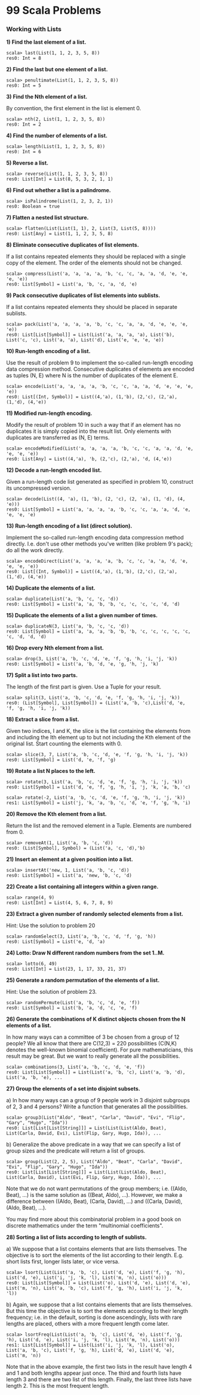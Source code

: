 # 99 Scala Problems

### Working with Lists

__1) Find the last element of a list.__

~~~~
scala> last(List(1, 1, 2, 3, 5, 8))
res0: Int = 8
~~~~


__2) Find the last but one element of a list.__

~~~~
scala> penultimate(List(1, 1, 2, 3, 5, 8))
res0: Int = 5
~~~~


__3) Find the Nth element of a list.__

By convention, the first element in the list is element 0.
~~~~
scala> nth(2, List(1, 1, 2, 3, 5, 8))
res0: Int = 2
~~~~


__4) Find the number of elements of a list.__

~~~~
scala> length(List(1, 1, 2, 3, 5, 8))
res0: Int = 6
~~~~


__5) Reverse a list.__

~~~~
scala> reverse(List(1, 1, 2, 3, 5, 8))
res0: List[Int] = List(8, 5, 3, 2, 1, 1)
~~~~


__6) Find out whether a list is a palindrome.__

~~~~
scala> isPalindrome(List(1, 2, 3, 2, 1))
res0: Boolean = true
~~~~


__7) Flatten a nested list structure.__

~~~~
scala> flatten(List(List(1, 1), 2, List(3, List(5, 8))))
res0: List[Any] = List(1, 1, 2, 3, 5, 8)
~~~~


__8) Eliminate consecutive duplicates of list elements.__

If a list contains repeated elements they should be replaced with a single copy of the element. The order of the elements should not be changed.
~~~~
scala> compress(List('a, 'a, 'a, 'a, 'b, 'c, 'c, 'a, 'a, 'd, 'e, 'e, 'e, 'e))
res0: List[Symbol] = List('a, 'b, 'c, 'a, 'd, 'e)
~~~~


__9) Pack consecutive duplicates of list elements into sublists.__

If a list contains repeated elements they should be placed in separate sublists.
~~~~
scala> pack(List('a, 'a, 'a, 'a, 'b, 'c, 'c, 'a, 'a, 'd, 'e, 'e, 'e, 'e))
res0: List[List[Symbol]] = List(List('a, 'a, 'a, 'a), List('b), List('c, 'c), List('a, 'a), List('d), List('e, 'e, 'e, 'e))
~~~~


__10) Run-length encoding of a list.__

Use the result of problem 9 to implement the so-called run-length encoding data compression method. Consecutive duplicates of elements are encoded as tuples (N, E) where N is the number of duplicates of the element E.
~~~~
scala> encode(List('a, 'a, 'a, 'a, 'b, 'c, 'c, 'a, 'a, 'd, 'e, 'e, 'e, 'e))
res0: List[(Int, Symbol)] = List((4,'a), (1,'b), (2,'c), (2,'a), (1,'d), (4,'e))
~~~~


__11) Modified run-length encoding.__

Modify the result of problem 10 in such a way that if an element has no duplicates it is simply copied into the result list. Only elements with duplicates are transferred as (N, E) terms.
~~~~
scala> encodeModified(List('a, 'a, 'a, 'a, 'b, 'c, 'c, 'a, 'a, 'd, 'e, 'e, 'e, 'e))
res0: List[Any] = List((4,'a), 'b, (2,'c), (2,'a), 'd, (4,'e))
~~~~


__12) Decode a run-length encoded list.__

Given a run-length code list generated as specified in problem 10, construct its uncompressed version.
~~~~
scala> decode(List((4, 'a), (1, 'b), (2, 'c), (2, 'a), (1, 'd), (4, 'e)))
res0: List[Symbol] = List('a, 'a, 'a, 'a, 'b, 'c, 'c, 'a, 'a, 'd, 'e, 'e, 'e, 'e)
~~~~


__13)  Run-length encoding of a list (direct solution).__

Implement the so-called run-length encoding data compression method directly. I.e. don't use other methods you've written (like problem 9's pack); do all the work directly.

~~~~
scala> encodeDirect(List('a, 'a, 'a, 'a, 'b, 'c, 'c, 'a, 'a, 'd, 'e, 'e, 'e, 'e))
res0: List[(Int, Symbol)] = List((4,'a), (1,'b), (2,'c), (2,'a), (1,'d), (4,'e))
~~~~


__14) Duplicate the elements of a list.__

~~~~
scala> duplicate(List('a, 'b, 'c, 'c, 'd))
res0: List[Symbol] = List('a, 'a, 'b, 'b, 'c, 'c, 'c, 'c, 'd, 'd)
~~~~


__15) Duplicate the elements of a list a given number of times.__

~~~~
scala> duplicateN(3, List('a, 'b, 'c, 'c, 'd))
res0: List[Symbol] = List('a, 'a, 'a, 'b, 'b, 'b, 'c, 'c, 'c, 'c, 'c, 'c, 'd, 'd, 'd)
~~~~


__16) Drop every Nth element from a list.__

~~~~
scala> drop(3, List('a, 'b, 'c, 'd, 'e, 'f, 'g, 'h, 'i, 'j, 'k))
res0: List[Symbol] = List('a, 'b, 'd, 'e, 'g, 'h, 'j, 'k)
~~~~


__17) Split a list into two parts.__

The length of the first part is given. Use a Tuple for your result.
~~~~
scala> split(3, List('a, 'b, 'c, 'd, 'e, 'f, 'g, 'h, 'i, 'j, 'k))
res0: (List[Symbol], List[Symbol]) = (List('a, 'b, 'c),List('d, 'e, 'f, 'g, 'h, 'i, 'j, 'k))
~~~~


__18) Extract a slice from a list.__

Given two indices, I and K, the slice is the list containing the elements from and including the Ith element up to but not including the Kth element of the original list. Start counting the elements with 0.
~~~~
scala> slice(3, 7, List('a, 'b, 'c, 'd, 'e, 'f, 'g, 'h, 'i, 'j, 'k))
res0: List[Symbol] = List('d, 'e, 'f, 'g)
~~~~


__19) Rotate a list N places to the left.__

~~~~
scala> rotate(3, List('a, 'b, 'c, 'd, 'e, 'f, 'g, 'h, 'i, 'j, 'k))
res0: List[Symbol] = List('d, 'e, 'f, 'g, 'h, 'i, 'j, 'k, 'a, 'b, 'c)

scala> rotate(-2, List('a, 'b, 'c, 'd, 'e, 'f, 'g, 'h, 'i, 'j, 'k))
res1: List[Symbol] = List('j, 'k, 'a, 'b, 'c, 'd, 'e, 'f, 'g, 'h, 'i)
~~~~


__20) Remove the Kth element from a list.__

Return the list and the removed element in a Tuple. Elements are numbered from 0.
~~~~
scala> removeAt(1, List('a, 'b, 'c, 'd))
res0: (List[Symbol], Symbol) = (List('a, 'c, 'd),'b)
~~~~


__21) Insert an element at a given position into a list.__

~~~~
scala> insertAt('new, 1, List('a, 'b, 'c, 'd))
res0: List[Symbol] = List('a, 'new, 'b, 'c, 'd)
~~~~


__22) Create a list containing all integers within a given range.__

~~~~
scala> range(4, 9)
res0: List[Int] = List(4, 5, 6, 7, 8, 9)
~~~~


__23) Extract a given number of randomly selected elements from a list.__

Hint: Use the solution to problem 20
~~~~
scala> randomSelect(3, List('a, 'b, 'c, 'd, 'f, 'g, 'h))
res0: List[Symbol] = List('e, 'd, 'a)
~~~~


__24) Lotto: Draw N different random numbers from the set 1..M.__

~~~~
scala> lotto(6, 49)
res0: List[Int] = List(23, 1, 17, 33, 21, 37)
~~~~


__25) Generate a random permutation of the elements of a list.__

Hint: Use the solution of problem 23.
~~~~
scala> randomPermute(List('a, 'b, 'c, 'd, 'e, 'f))
res0: List[Symbol] = List('b, 'a, 'd, 'c, 'e, 'f)
~~~~


__26) Generate the combinations of K distinct objects chosen from the N elements of a list.__

In how many ways can a committee of 3 be chosen from a group of 12 people? We all know that there are C(12,3) = 220 possibilities (C(N,K) denotes the well-known binomial coefficient). For pure mathematicians, this result may be great. But we want to really generate all the possibilities.
~~~~
scala> combinations(3, List('a, 'b, 'c, 'd, 'e, 'f))
res0: List[List[Symbol]] = List(List('a, 'b, 'c), List('a, 'b, 'd), List('a, 'b, 'e), ...
~~~~


__27) Group the elements of a set into disjoint subsets.__

a) In how many ways can a group of 9 people work in 3 disjoint subgroups of 2, 3 and 4 persons? Write a function that generates all the possibilities.
~~~~
scala> group3(List("Aldo", "Beat", "Carla", "David", "Evi", "Flip", "Gary", "Hugo", "Ida"))
res0: List[List[List[String]]] = List(List(List(Aldo, Beat), List(Carla, David, Evi), List(Flip, Gary, Hugo, Ida)), ...
~~~~
b) Generalize the above predicate in a way that we can specify a list of group sizes and the predicate will return a list of groups.
~~~~
scala> group(List(2, 2, 5), List("Aldo", "Beat", "Carla", "David", "Evi", "Flip", "Gary", "Hugo", "Ida"))
res0: List[List[List[String]]] = List(List(List(Aldo, Beat), List(Carla, David), List(Evi, Flip, Gary, Hugo, Ida)), ...
~~~~
Note that we do not want permutations of the group members; i.e. ((Aldo, Beat), ...) is the same solution as ((Beat, Aldo), ...). However, we make a difference between ((Aldo, Beat), (Carla, David), ...) and ((Carla, David), (Aldo, Beat), ...).

You may find more about this combinatorial problem in a good book on discrete mathematics under the term "multinomial coefficients".


__28) Sorting a list of lists according to length of sublists.__

a) We suppose that a list contains elements that are lists themselves. The objective is to sort the elements of the list according to their length. E.g. short lists first, longer lists later, or vice versa.
~~~~
scala> lsort(List(List('a, 'b, 'c), List('d, 'e), List('f, 'g, 'h), List('d, 'e), List('i, 'j, 'k, 'l), List('m, 'n), List('o)))
res0: List[List[Symbol]] = List(List('o), List('d, 'e), List('d, 'e), List('m, 'n), List('a, 'b, 'c), List('f, 'g, 'h), List('i, 'j, 'k, 'l))
~~~~
b) Again, we suppose that a list contains elements that are lists themselves. But this time the objective is to sort the elements according to their length frequency; i.e. in the default, sorting is done ascendingly, lists with rare lengths are placed, others with a more frequent length come later.
~~~~
scala> lsortFreq(List(List('a, 'b, 'c), List('d, 'e), List('f, 'g, 'h), List('d, 'e), List('i, 'j, 'k, 'l), List('m, 'n), List('o)))
res1: List[List[Symbol]] = List(List('i, 'j, 'k, 'l), List('o), List('a, 'b, 'c), List('f, 'g, 'h), List('d, 'e), List('d, 'e), List('m, 'n))
~~~~
Note that in the above example, the first two lists in the result have length 4 and 1 and both lengths appear just once. The third and fourth lists have length 3 and there are two list of this length. Finally, the last three lists have length 2. This is the most frequent length.

